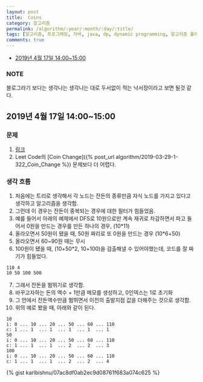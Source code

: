 ```yaml
---
layout: post
title:  Coins
category: 알고리즘
permalink: /algorithm/:year/:month/:day/:title/
tags: [알고리즘, 프로그래밍, 자바, java, dp, dynamic programming, 알고리즘 풀이 해결 전략, 구종만, 알고스팟]
comments: true
---
```


* [2019년 4월 17일 14:00~15:00](#2019년-4월-17일-14001500)

### NOTE
블로그라기 보다는 생각나는 생각나는 대로 두서없이 적는 낙서장이라고 보면 될것 같다.

## 2019년 4월 17일 14:00~15:00
### 문제
1. [링크](https://algospot.com/judge/problem/read/COINS)
2. Leet Code의 [Coin Change]({% post_url algorithm/2019-03-29-1-322_Coin_Change %}) 문제보다 더 어렵다.


### 생각 흐름
1. 처음에는 트리로 생각해서 각 노드는 잔돈의 종류만큼 자식 노드를 가지고 있다고 생각하고 알고리즘을 생각함.
2. 그런데 이 경우는 잔돈이 중복되는 경우에 대한 필터가 힘들었음.
3. 예를 들어서 아래의 예제에서 DFS로 10원으로만 계속 재귀로 차감하면서 파고 들어서 0원을 만드는 경우를 만든 하나의 경우, (10*11)
4. 올라오면서 50원이 됐을 때, 50원 짜리로 또 0원을 만드는 경우 (10*6+50)
5. 올라오면서 60~90원 때는 무시
6. 100원이 됐을 때, (10+50*2, 10+100)을 검출해낼 수 있어야했는데, 코드를 잘 짜기가 힘들었다.
```
110 4
10 50 100 500
```
7. 그래서 잔돈을 뜀뛰기로 생각함.
8. 바꾸고자하는 돈의 액수 + 1만큼 메모를 생성하고, 0인덱스는 1로 초기화
9. 그 안에서 잔돈액수만큼 뜀뛰면서 이전의 출발지점 값을 더해주는 것으로 생각함.
10. 위의 예로 봤을 때, 아래와 같이 된다.
```
10
i: 0 ... 10 ... 20 ... 50 ... 60 ... 110
c: 1 ... 1  ... 1  ... 1  ... 1  ... 1
50
i: 0 ... 10 ... 20 ... 50 ... 60 ... 110
c: 1 ... 1  ... 1  ... 2  ... 2  ... 3
100
i: 0 ... 10 ... 20 ... 50 ... 60 ... 110
c: 1 ... 1  ... 1  ... 2  ... 2  ... 4
```

{% gist karlbishnu/07ac8df0ab2ec9d08761f683a074c625 %}
